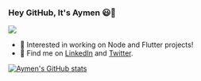 ### Hey GitHub, It's Aymen 😃👋

![](https://komarev.com/ghpvc/?username=Aymen-Mohammednur&color=DF6D74)

- 🔭 Interested in working on Node and Flutter projects!
- 💬 Find me on [LinkedIn](https://linkedin.com/in/aymen-mohammednur) and [Twitter](https://twitter.com/Aymen_ua).

<!--
**Aymen-Mohammednur/Aymen-Mohammednur** is a ✨ _special_ ✨ repository because its `README.md` (this file) appears on your GitHub profile.

Here are some ideas to get you started:

- 🔭 I’m currently working on ...
- 🌱 I’m currently learning ...
- 👯 I’m looking to collaborate on ...
- 🤔 I’m looking for help with ...

- 📫 How to reach me: ...
- 😄 Pronouns: ...
- ⚡ Fun fact: ...
-->

[![Aymen's GitHub stats](https://github-readme-stats.vercel.app/api?username=Aymen-Mohammednur&count_private=true&show_icons=true&theme=onedark)](https://github.com/Aymen-Mohammednur)
